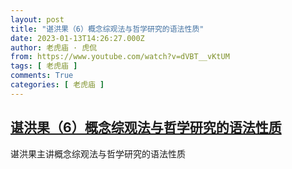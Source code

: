 ```yaml
---
layout: post
title: "谌洪果（6）概念综观法与哲学研究的语法性质"
date: 2023-01-13T14:26:27.000Z
author: 老虎庙 · 虎侃
from: https://www.youtube.com/watch?v=dVBT__vKtUM
tags: [ 老虎庙 ]
comments: True
categories: [ 老虎庙 ]
---
```

<!--1673619987000-->
[谌洪果（6）概念综观法与哲学研究的语法性质](https://www.youtube.com/watch?v=dVBT__vKtUM)
------

<div>
谌洪果主讲概念综观法与哲学研究的语法性质
</div>
